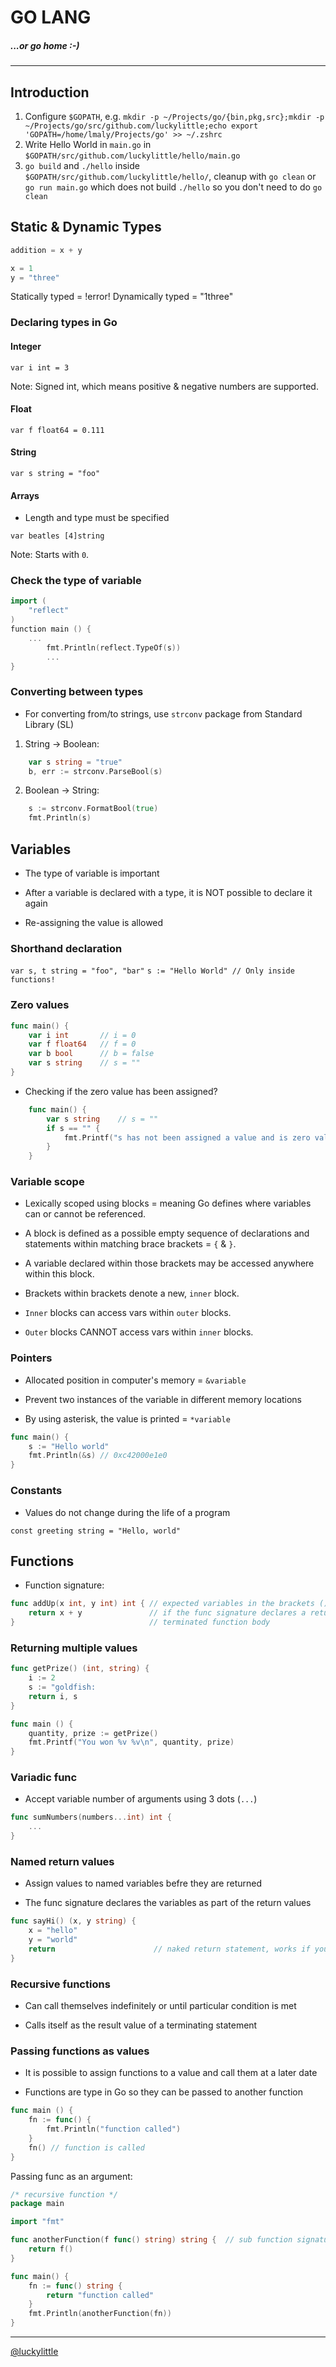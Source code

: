 # GO LANG

##### ...or go home :-)

---

## Introduction

1. Configure `$GOPATH`, e.g. `mkdir -p ~/Projects/go/{bin,pkg,src};mkdir -p ~/Projects/go/src/github.com/luckylittle;echo export 'GOPATH=/home/lmaly/Projects/go' >> ~/.zshrc`
2. Write Hello World in `main.go` in `$GOPATH/src/github.com/luckylittle/hello/main.go`
3. `go build` and `./hello` inside `$GOPATH/src/github.com/luckylittle/hello/`, cleanup with `go clean`
    or `go run main.go` which does not build `./hello` so you don't need to do `go clean`

## Static & Dynamic Types

```go
addition = x + y

x = 1
y = "three"
```

Statically typed = !error!
Dynamically typed = "1three"

### Declaring types in Go

#### Integer

`var i int = 3`

Note: Signed int, which means positive & negative numbers are supported.

#### Float

`var f float64 = 0.111`

#### String

`var s string = "foo"`

#### Arrays

* Length and type must be specified

`var beatles [4]string`

Note: Starts with `0`.

### Check the type of variable

```go
import (
    "reflect"
)
function main () {
    ...
        fmt.Println(reflect.TypeOf(s))
        ...
}
```

### Converting between types

* For converting from/to strings, use `strconv` package from Standard Library (SL)

1. String -> Boolean:

```go
    var s string = "true"
    b, err := strconv.ParseBool(s)
```

2. Boolean -> String:

```go
    s := strconv.FormatBool(true)
    fmt.Println(s)
```

## Variables

* The type of variable is important

* After a variable is declared with a type, it is NOT possible to declare it again

* Re-assigning the value is allowed

### Shorthand declaration

`var s, t string = "foo", "bar"`
`s := "Hello World" // Only inside functions!`

### Zero values

```go
func main() {
    var i int       // i = 0
    var f float64   // f = 0
    var b bool      // b = false
    var s string    // s = ""
}
```

* Checking if the zero value has been assigned?

```go
    func main() {
        var s string    // s = ""
        if s == "" {
            fmt.Printf("s has not been assigned a value and is zero valued")
        }
    }
```

### Variable scope

* Lexically scoped using blocks = meaning Go defines where variables can or cannot be referenced.

* A block is defined as a possible empty sequence of declarations and statements within matching brace brackets = `{` & `}`.

* A variable declared within those brackets may be accessed anywhere within this block.

* Brackets within brackets denote a new, `inner` block.

* `Inner` blocks can access vars within `outer` blocks.

* `Outer` blocks CANNOT access vars within `inner` blocks.

### Pointers

* Allocated position in computer's memory = `&variable`

* Prevent two instances of the variable in different memory locations

* By using asterisk, the value is printed = `*variable`

```go
func main() {
    s := "Hello world"
    fmt.Println(&s) // 0xc42000e1e0
}
```

### Constants

* Values do not change during the life of a program

`const greeting string = "Hello, world"`

## Functions

* Function signature:

```go
func addUp(x int, y int) int { // expected variables in the brackets (), after closing bracket comes the return value
    return x + y               // if the func signature declares a return value, the func body must end in a terminating statement
}                              // terminated function body
```

### Returning multiple values

```go
func getPrize() (int, string) {
    i := 2
    s := "goldfish:
    return i, s
}

func main () {
    quantity, prize := getPrize()
    fmt.Printf("You won %v %v\n", quantity, prize)
}
```

### Variadic func

* Accept variable number of arguments using 3 dots (`...`)

```go
func sumNumbers(numbers...int) int {
    ...
}
```

### Named return values

* Assign values to named variables befre they are returned

* The func signature declares the variables as part of the return values

```go
func sayHi() (x, y string) {
    x = "hello"
    y = "world"
    return                      // naked return statement, works if you use named return values. Returns the named variables in the same order.
}
```

### Recursive functions

* Can call themselves indefinitely or until particular condition is met

* Calls itself as the result value of a terminating statement

### Passing functions as values

* It is possible to assign functions to a value and call them at a later date

* Functions are type in Go so they can be passed to another function

```go
func main () {
    fn := func() {
        fmt.Println("function called")
    }
    fn() // function is called
}
```

Passing func as an argument:

```go
/* recursive function */
package main

import "fmt"

func anotherFunction(f func() string) string {  // sub function signature shows funct argument that returns string, receiving function also returns string
    return f()
}

func main() {
    fn := func() string {
        return "function called"
    }
    fmt.Println(anotherFunction(fn))
}
```

---

[@luckylittle](https://github.com/luckylittle)
